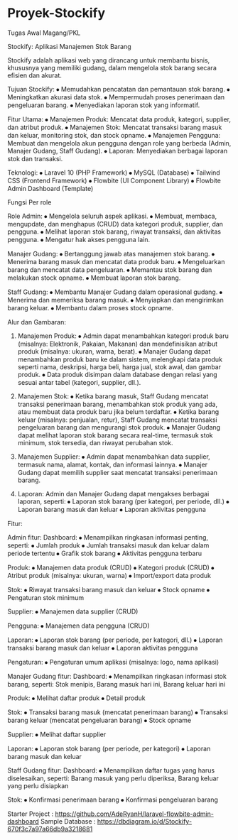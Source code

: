 # Proyek-Stockify
Tugas Awal Magang/PKL


Stockify: Aplikasi Manajemen Stok Barang

Stockify adalah aplikasi web yang dirancang untuk membantu bisnis, khususnya yang memiliki gudang, dalam mengelola stok barang secara efisien dan akurat.

Tujuan Stockify:
⦁	Memudahkan pencatatan dan pemantauan stok barang.
⦁	Meningkatkan akurasi data stok.
⦁	Mempermudah proses penerimaan dan pengeluaran barang.
⦁	Menyediakan laporan stok yang informatif.

Fitur Utama:
⦁	Manajemen Produk: Mencatat data produk, kategori, supplier, dan atribut produk.
⦁	Manajemen Stok: Mencatat transaksi barang masuk dan keluar, monitoring stok, dan stock opname.
⦁	Manajemen Pengguna: Membuat dan mengelola akun pengguna dengan role yang berbeda (Admin, Manajer Gudang, Staff Gudang).
⦁	Laporan: Menyediakan berbagai laporan stok dan transaksi.

Teknologi:
⦁	Laravel 10 (PHP Framework)
⦁	MySQL (Database)
⦁	Tailwind CSS (Frontend Framework)
⦁	Flowbite (UI Component Library)
⦁	Flowbite Admin Dashboard (Template)


Fungsi Per role

Role Admin:
⦁	Mengelola seluruh aspek aplikasi.
⦁	Membuat, membaca, mengupdate, dan menghapus (CRUD) data kategori produk, supplier, dan pengguna.
⦁	Melihat laporan stok barang, riwayat transaksi, dan aktivitas pengguna.
⦁	Mengatur hak akses pengguna lain.

Manajer Gudang:
⦁	Bertanggung jawab atas manajemen stok barang.
⦁	Menerima barang masuk dan mencatat data produk baru.
⦁	Mengeluarkan barang dan mencatat data pengeluaran.
⦁	Memantau stok barang dan melakukan stock opname.
⦁	Membuat laporan stok barang.

Staff Gudang:
⦁	Membantu Manajer Gudang dalam operasional gudang.
⦁	Menerima dan memeriksa barang masuk.
⦁	Menyiapkan dan mengirimkan barang keluar.
⦁	Membantu dalam proses stock opname.


Alur dan Gambaran:

1.	Manajemen Produk:
⦁	Admin dapat menambahkan kategori produk baru (misalnya: Elektronik, Pakaian, Makanan) dan mendefinisikan atribut produk (misalnya: ukuran, warna, berat).
⦁	Manajer Gudang dapat menambahkan produk baru ke dalam sistem, melengkapi data produk seperti nama, deskripsi, harga beli, harga jual, stok awal, dan gambar produk.
⦁	Data produk disimpan dalam database dengan relasi yang sesuai antar tabel (kategori, supplier, dll.).

2. Manajemen Stok:
⦁	Ketika barang masuk, Staff Gudang mencatat transaksi penerimaan barang, menambahkan stok produk yang ada, atau membuat data produk baru jika belum terdaftar.
⦁	Ketika barang keluar (misalnya: penjualan, retur), Staff Gudang mencatat transaksi pengeluaran barang dan mengurangi stok produk.
⦁	Manajer Gudang dapat melihat laporan stok barang secara real-time, termasuk stok minimum, stok tersedia, dan riwayat perubahan stok.

3. Manajemen Supplier:
⦁	Admin dapat menambahkan data supplier, termasuk nama, alamat, kontak, dan informasi lainnya.
⦁	Manajer Gudang dapat memilih supplier saat mencatat transaksi penerimaan barang.

4. Laporan:
Admin dan Manajer Gudang dapat mengakses berbagai laporan, seperti:
⦁	Laporan stok barang (per kategori, per periode, dll.)
⦁	Laporan barang masuk dan keluar
⦁	Laporan aktivitas pengguna


Fitur:

Admin fitur:
Dashboard:
⦁	Menampilkan ringkasan informasi penting, seperti:
⦁	Jumlah produk
⦁	Jumlah transaksi masuk dan keluar dalam periode tertentu
⦁	Grafik stok barang
⦁	Aktivitas pengguna terbaru

Produk:
⦁	Manajemen data produk (CRUD)
⦁	Kategori produk (CRUD)
⦁	Atribut produk (misalnya: ukuran, warna)
⦁	Import/export data produk

Stok:
⦁	Riwayat transaksi barang masuk dan keluar
⦁	Stock opname
⦁	Pengaturan stok minimum

Supplier:
⦁	Manajemen data supplier (CRUD)

Pengguna:
⦁	Manajemen data pengguna (CRUD)

Laporan:
⦁	Laporan stok barang (per periode, per kategori, dll.)
⦁	Laporan transaksi barang masuk dan keluar
⦁	Laporan aktivitas pengguna

Pengaturan:
⦁	Pengaturan umum aplikasi (misalnya: logo, nama aplikasi)

Manajer Gudang fitur:
Dashboard:
⦁	Menampilkan ringkasan informasi stok barang, seperti: Stok menipis, Barang masuk hari ini, Barang keluar hari ini

Produk:
⦁	Melihat daftar produk
⦁	Detail produk

Stok:
⦁	Transaksi barang masuk (mencatat penerimaan barang)
⦁	Transaksi barang keluar (mencatat pengeluaran barang)
⦁	Stock opname

Supplier:
⦁	Melihat daftar supplier

Laporan:
⦁	Laporan stok barang (per periode, per kategori)
⦁	Laporan barang masuk dan keluar

Staff Gudang fitur:
Dashboard:
⦁	Menampilkan daftar tugas yang harus diselesaikan, seperti: Barang masuk yang perlu diperiksa, Barang keluar yang perlu disiapkan

Stok:
⦁	Konfirmasi penerimaan barang
⦁	Konfirmasi pengeluaran barang

Starter Project : https://github.com/AdeRyanH/laravel-flowbite-admin-dashboard
Sample Database : https://dbdiagram.io/d/Stockify-670f3c7a97a66db9a3218681

